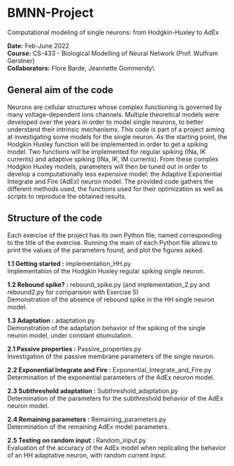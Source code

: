 # BMNN-Project
Computational modeling of single neurons: from Hodgkin-Huxley to AdEx

**Date:** Feb-June 2022\
**Course:** CS-433 - Biological Modelling of Neural Network (Prof. Wulfram Gerstner)\
**Collaborators:** Flore Barde, Jeannette Gommendy\

## General aim of the code

Neurons are cellular structures whose complex functioning is governed by many voltage-dependent
ions channels. Multiple theoretical models were developed over the years in order to model single
neurons, to better understand their intrinsic mechanisms. This code is part of a project aiming at investigating some models for the single neuron. As the starting point, the Hodgkin Huxley function will be implemented in order to get a spiking model. Two functions will be implemented for regular spiking (INa, IK currents) and adaptive spiking (INa, IK, IM currents). From these complex Hodgkin Huxley models, parameters will then be tuned out in order to develop a computationally less expensive model: the Adaptive Exponential Integrate and Fire (AdEx) neuron model.
The provided code gathers the different methods used, the functions used for their optimization as well as scripts to reproduce the obtained results.

## Structure of the code

Each exercise of the project has its own Python file, named corresponding to the title of the exercise.
Running the main of each Python file allows to print the values of the parameters found, and plot the figures asked.

**1.1 Getting started :** implementation_HH.py\
Implementation of the Hodgkin Huxley regular spiking single neuron.

**1.2 Rebound spike? :** rebound_spike.py (and implementation_2.py and rebound2.py for comparision with Exercise 5)\
Demonstration of the absence of rebound spike in the HH single neuron model.

**1.3 Adaptation :** adaptation.py\
Demonstration of the adaptation behavior of the spiking of the single neuron model, under constant stiumulation.

**2.1 Passive properties :** Passive_properties.py\
Investigation of the passive membrane parameters of the single neuron.

**2.2 Exponential Integrate and Fire :** Exponential_Integrate_and_Fire.py\
Determination of the exponential parameters of the AdEx neuron model.

**2.3 Subthreshold adaptation :** Subthreshold_adaptation.py\
Determination of the parameters for the subthreshold behavior of the AdEx neuron model.

**2.4 Remaining parameters :** Remaining_parameters.py\
Determination of the remaining AdEx model parameters.

**2.5 Testing on random input :** Random_input.py\
Evaluation of the accuracy of the AdEx model when replicating the behavior of an HH adaptative neuron,
with random current input.


